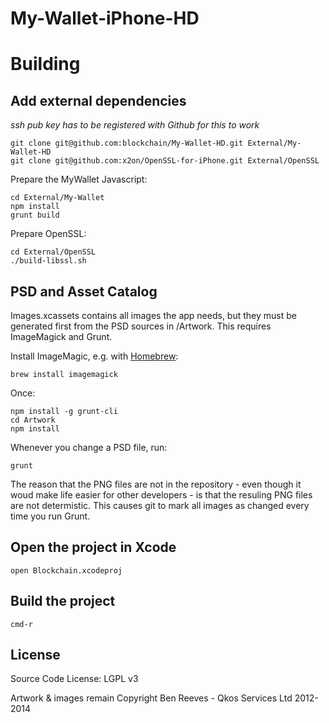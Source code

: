 # My-Wallet-iPhone-HD


# Building

## Add external dependencies

_ssh pub key has to be registered with Github for this to work_

    git clone git@github.com:blockchain/My-Wallet-HD.git External/My-Wallet-HD
    git clone git@github.com:x2on/OpenSSL-for-iPhone.git External/OpenSSL

Prepare the MyWallet Javascript:

    cd External/My-Wallet
    npm install
    grunt build

Prepare OpenSSL:

    cd External/OpenSSL
    ./build-libssl.sh

## PSD and Asset Catalog

Images.xcassets contains all images the app needs, but they must be generated first from the PSD sources in /Artwork. This requires ImageMagick and Grunt.

Install ImageMagic, e.g. with [Homebrew](http://brew.sh):

    brew install imagemagick

Once:

    npm install -g grunt-cli
    cd Artwork
    npm install    
 
Whenever you change a PSD file, run: 
  
    grunt

The reason that the PNG files are not in the repository - even though it woud make life easier for other developers - is that the resuling PNG files are not determistic. This causes git to mark all images as changed every time you run Grunt. 

## Open the project in Xcode

    open Blockchain.xcodeproj

## Build the project

    cmd-r


## License

Source Code License: LGPL v3

Artwork & images remain Copyright Ben Reeves - Qkos Services Ltd 2012-2014
